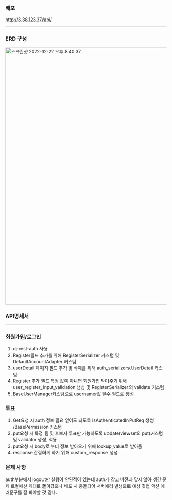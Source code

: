 ### 배포 
http://3.38.123.37/api/
*****

### ERD 구성
<img width="800" alt="스크린샷 2022-12-22 오후 8 40 37" src="https://user-images.githubusercontent.com/62806067/209127037-06e00c10-aa87-424a-a8a5-1057250e768c.png">

### API명세서

*****

### 회원가입/로그인
1. dj-rest-auth 사용
2. Register필드 추가를 위해 RegisterSerializer 커스텀 및 DefaultAccountAdapter 커스텀
3. userDetail 페이지 필드 추가 및 삭제를 위해 auth_serializers.UserDetail 커스텀
4. Register 추가 필드 특정 값이 아니면 회원가입 막아주기 위해 user_register_input_validation 생성 및 RegisterSerializer의 validate 커스텀
5. BaseUserManager커스텀으로 usernamer값 필수 필드로 생성

### 투표
1. Get요청 시 auth 정보 필요 없어도 되도록 IsAuthenticatedInPutReq 생성 /BasePermission 커스텀
2. put요청 시 특정 팀 및 후보자 투표만 가능하도록 update(viewset의 put)커스텀 및 validator 생성, 적용
3. put요청 시 body로 부터 정보 받아오기 위해 lookup_value로 받아줌
4. response 간결하게 하기 위해 custom_response 생성

### 문제 사항
auth부분에서 logout만 실행이 안된적이 있는데 auth가 장고 버전과 맞지 않아 생긴 문제 
로컬에선 제대로 돌아갔으나 배포 시 충돌되어 서버에러 발생으로 예상
깃헙 액션 에러문구를 잘 봐야할 것 같다.
